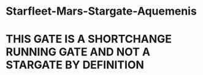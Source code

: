 # Starfleet-Mars-Stargate-Aquemenis

# THIS GATE IS A SHORTCHANGE RUNNING GATE AND NOT A STARGATE BY DEFINITION
